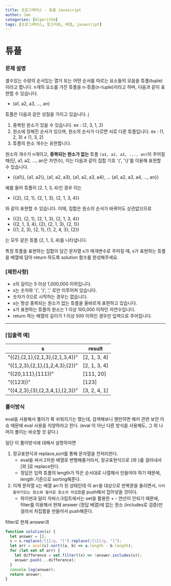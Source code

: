 ```yaml
---
title: 프로그래머스 - 튜플 Javascript
author: Jae
categories: [Algorithm]
tags: [프로그래머스, 알고리즘, 배열, javascript]
---
```


# 튜플

### **문제 설명**

셀수있는 수량의 순서있는 열거 또는 어떤 순서를 따르는 요소들의 모음을 튜플(tuple)이라고 합니다. n개의 요소를 가진 튜플을 n-튜플(n-tuple)이라고 하며, 다음과 같이 표현할 수 있습니다.

- (a1, a2, a3, ..., an)

튜플은 다음과 같은 성질을 가지고 있습니다.
j

1. 중복된 원소가 있을 수 있습니다. ex : (2, 3, 1, 2)
2. 원소에 정해진 순서가 있으며, 원소의 순서가 다르면 서로 다른 튜플입니다. ex : (1, 2, 3) ≠ (1, 3, 2)
3. 튜플의 원소 개수는 유한합니다.

원소의 개수가 n개이고, **중복되는 원소가 없는** 튜플 `(a1, a2, a3, ..., an)`이 주어질 때(단, a1, a2, ..., an은 자연수), 이는 다음과 같이 집합 기호 '\{', '\\}'를 이용해 표현할 수 있습니다.

- \{\{a1\\}, \{a1, a2\\}, \{a1, a2, a3\}, \{a1, a2, a3, a4\}, ... \{a1, a2, a3, a4, ..., an\}\}

예를 들어 튜플이 (2, 1, 3, 4)인 경우 이는

- \{\{2\}, \{2, 1\}, \{2, 1, 3\}, \{2, 1, 3, 4\}\}

와 같이 표현할 수 있습니다. 이때, 집합은 원소의 순서가 바뀌어도 상관없으므로

- \{\{2\}, \{2, 1\}, \{2, 1, 3\}, \{2, 1, 3, 4\}\}
- \{\{2, 1, 3, 4\}, \{2\}, \{2, 1, 3\}, \{2, 1\}\}
- \{\{1, 2, 3\}, \{2, 1\}, \{1, 2, 4, 3\}, \{2\}\}

는 모두 같은 튜플 (2, 1, 3, 4)를 나타냅니다.

특정 튜플을 표현하는 집합이 담긴 문자열 s가 매개변수로 주어질 때, s가 표현하는 튜플을 배열에 담아 return 하도록 solution 함수를 완성해주세요.

### **[제한사항]**

- s의 길이는 5 이상 1,000,000 이하입니다.
- s는 숫자와 '\{', '\}', ',' 로만 이루어져 있습니다.
- 숫자가 0으로 시작하는 경우는 없습니다.
- s는 항상 중복되는 원소가 없는 튜플을 올바르게 표현하고 있습니다.
- s가 표현하는 튜플의 원소는 1 이상 100,000 이하인 자연수입니다.
- return 하는 배열의 길이가 1 이상 500 이하인 경우만 입력으로 주어집니다.

---

### **[입출력 예]**

| s                                         | result       |
| ----------------------------------------- | ------------ |
| "\{\{2\},\{2,1\},\{2,1,3\},\{2,1,3,4\}\}" | [2, 1, 3, 4] |
| "\{\{1,2,3\},\{2,1\},\{1,2,4,3\},\{2\}\}" | [2, 1, 3, 4] |
| "\{\{20,111\},\{111\}\}"                  | [111, 20]    |
| "\{\{123\}\}"                             | [123]        |
| "\{\{4,2,3\},\{3\},\{2,3,4,1\},\{2,3\}\}" | [3, 2, 4, 1] |

### 풀이방식

eval을 사용해서 풀이가 확 쉬워지기는 했는데, 검색해보니 웬만하면 해커 관련 보안 이슈 때문에 eval 사용을 지양하라고 한다. (eval 이 아닌 다른 방식을 사용해도, 그 외 나머지 풀이는 비슷할 것 같다.)

일단 이 풀이방식에 대해서 설명하자면

1. 정규표현식과 replace,sort를 통해 문자열을 전처리한다.
   - eval을 써서 2차원 배열로 변형해줄거라서, 정규표현식으로 {와 \}를 걸러내서 [와 ]로 replace한다.
   - 정답은 입력 튜플의 length가 작은 순서대로 나열해서 만들어야 하기 때문에, length 기준으로 sorting해준다.
2. 이제 문자열 s는 배열 arr가 된 상태인데 이 arr을 대상으로 반복문을 돌리면서, `이미 들어가있는 원소와 들어갈 원소의 차집합`을 push해서 집어넣을 것이다.
   - 파이썬과 달리 자바스크립트에서는 set을 활용한 + - 연산이 안되기 때문에, filter를 이용해서 현재 answer (정답 배열)에 없는 원소 (includes로 검증)만 걸러서 차집함을 만들어서 push해준다.

filter로 현재 answer과

```jsx
function solution(s) {
  let answer = [];
  s = s.replace(/[{]/g, "[").replace(/[\}]/g, "]");
  let arr = eval(s).sort((a, b) => a.length - b.length);
  for (let set of arr) {
    let difference = set.filter((x) => !answer.includes(x));
    answer.push(...difference);
  }
  console.log(answer);
  return answer;
}
```
